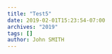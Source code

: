 ```yaml
---
title: "Test5"
date: 2019-02-01T15:23:54-07:00
archives: "2019"
tags: []
author: John SMITH
---
```

